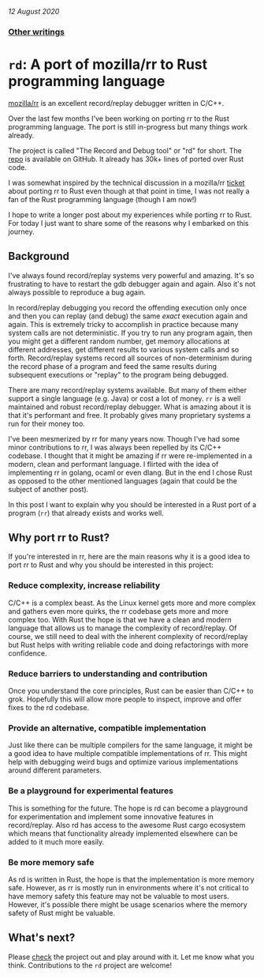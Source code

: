 _12 August 2020_ 
### [Other writings](https://github.com/sidkshatriya/me/blob/master/README.md)

# `rd`: A port of mozilla/rr to Rust programming language

[mozilla/rr](https://github.com/mozilla/rr) is an excellent record/replay debugger written in C/C++.

Over the last few months I've been working on porting rr to the Rust programming language. The port is still in-progress but many things work already. 

The project is called "The Record and Debug tool" or "rd" for short. The [repo](https://github.com/sidkshatriya/rd) is available on GitHub. It already has 30k+ lines of ported over Rust code.

I was somewhat inspired by the technical discussion in a mozilla/rr [ticket](https://github.com/mozilla/rr/issues/2181) about porting rr to Rust even though at that point in time, I was not really a fan of the Rust programming language (though I am now!)

I hope to write a longer post about my experiences while porting rr to Rust. For today I just want to share some of the reasons why I embarked on this journey.

## Background
I've always found record/replay systems very powerful and amazing. It's so frustrating to have to restart the gdb debugger again and again. Also it's not always possible to reproduce a bug again. 

In record/replay debugging you record the offending execution only once and then you can replay (and debug) the same _exact_ execution again and again. This is extremely tricky to accomplish in practice because many system calls are not deterministic. If you try to run any program again, then you might get a different random number, get memory allocations at different addresses, get different results to various system calls and so forth. Record/replay systems record all sources of non-determinism during the record phase of a program and feed the same results during subsequent executions or "replay" to the program being debugged.

There are many record/replay systems available. But many of them either support a single language (e.g. Java) or cost a lot of money. `rr` is a well maintained and robust record/replay debugger. What is amazing about it is that it's performant and free. It probably gives many proprietary systems a run for their money too.

I've been mesmerized by rr for many years now. Though I've had some minor contributions to rr, I was always been repelled by its C/C++ codebase. I thought that it might be amazing if rr were re-implemented in a modern, clean and performant language. I flirted with the idea of implementing rr in golang, ocaml or even dlang. But in the end I chose Rust as opposed to the other mentioned languages (again that could be the subject of another post).

In this post I want to explain why you should be interested in a Rust port of a program (`rr`) that already exists and works well.

## Why port rr to Rust?
If you're interested in rr, here are the main reasons why it is a good idea to port rr to Rust and why you should be interested in this project:

### Reduce complexity, increase reliability
C/C++ is a complex beast. As the Linux kernel gets more and more complex and gathers even more quirks, the rr codebase gets more and more complex too. With Rust the hope is that we have a clean and modern language that allows us to manage the complexity of record/replay. Of course, we still need to deal with the inherent complexity of record/replay but Rust helps with writing reliable code and doing refactorings with more confidence. 

### Reduce barriers to understanding and contribution
Once you understand the core principles, Rust can be easier than C/C++ to grok. Hopefully this will allow more people to inspect, improve and offer fixes to the rd codebase.

### Provide an alternative, compatible implementation
Just like there can be multiple compilers for the same language, it might be a good idea to have multiple compatible implementations of rr. This might help with debugging weird bugs and optimize various implementations around different parameters.

### Be a playground for experimental features
This is something for the future. The hope is rd can become a playground for experimentation and implement some innovative features in record/replay. Also rd has access to the awesome Rust cargo ecosystem which means that functionality already implemented elsewhere can be added to it much more easily.

### Be more memory safe
As rd is written in Rust, the hope is that the implementation is more memory safe. However, as rr is mostly run in environments where it's not critical to have memory safety this feature may not be valuable to most users. However, it's possible there might be usage scenarios where the memory safety of Rust might be valuable.

## What's next?
Please [check](https://github.com/sidkshatriya/rd) the project out and play around with it. Let me know what you think. Contributions to the `rd` project are welcome!
